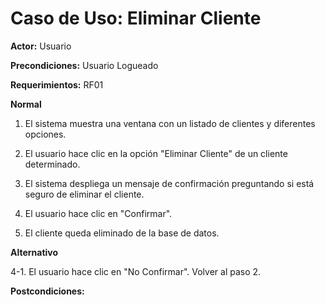 # Caso de Uso: Eliminar Cliente

**Actor:** Usuario

**Precondiciones:** Usuario Logueado

**Requerimientos:** RF01

**Normal**

1. El sistema muestra una ventana con un listado de clientes y diferentes opciones.

2. El usuario hace clic en la opción "Eliminar Cliente" de un cliente determinado.

3. El sistema despliega un mensaje de confirmación preguntando si está seguro de eliminar el cliente.

4. El usuario hace clic en "Confirmar".

5. El cliente queda eliminado de la base de datos.

**Alternativo**

4-1. El usuario hace clic en "No Confirmar". Volver al paso 2.

**Postcondiciones:** 
